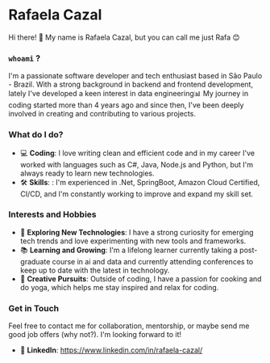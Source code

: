 # Rafaela Cazal
 Hi there! 👋 My name is Rafaela Cazal, but you can call me just Rafa 😊

### `whoami` ?

I'm a passionate software developer and tech enthusiast based in São Paulo - Brazil. With a strong background in backend and frontend development, lately I've developed a keen interest in data engineering📊
My journey in coding started more than 4 years ago and since then, I've been deeply involved in creating and contributing to various projects.

### What do I do?

- 💻 **Coding**: I love writing clean and efficient code and in my career I've worked with languages such as C#, Java, Node.js and Python, but I'm always ready to learn new technologies.
- 🛠 **Skills**: : I'm experienced in .Net, SpringBoot, Amazon Cloud Certified, CI/CD, and I'm constantly working to improve and expand my skill set.

### Interests and Hobbies

- 🚀 **Exploring New Technologies**: I have a strong curiosity for emerging tech trends and love experimenting with new tools and frameworks.
- 📚 **Learning and Growing**: I'm a lifelong learner currently taking a post-graduate course in ai and data and currently attending conferences to keep up to date with the latest in technology.
- 🎨 **Creative Pursuits**: Outside of coding, I have a passion for cooking and do yoga, which helps me stay inspired and relax for coding.

### Get in Touch
Feel free to contact me for collaboration, mentorship, or maybe send me good job offers (why not?). I'm looking forward to it!

- 💼 **LinkedIn**: https://www.linkedin.com/in/rafaela-cazal/
